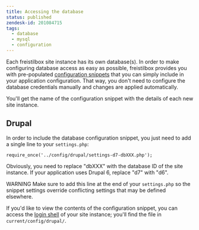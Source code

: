 ```yaml
---
title: Accessing the database
status: published
zendesk-id: 201084715
tags:
  - database
  - mysql
  - configuration
---
```


Each freistilbox site instance has its own database(s). In order to make configuring database access as easy as possible, freistilbox provides you with pre-populated [configuration snippets][2] that you can simply include in your application configuration. That way, you don't need to configure the database credentials manually and changes are applied automatically.

You'll get the name of the configuration snippet with the details of each new site instance.


## Drupal

In order to include the database configuration snippet, you just need to add a single line to your `settings.php`:

    require_once('../config/drupal/settings-d7-dbXXX.php');

Obviously, you need to replace "dbXXX" with the database ID of the site instance. If your application uses Drupal 6, replace "d7" with "d6".

<span class="label warning">WARNING</span> Make sure to add this line at the end of your `settings.php` so the snippet settings override conflicting settings that may be defined elsewhere.

If you'd like to view the contents of the configuration snippet, you can access the [login shell][1] of your site instance; you'll find the file in `current/config/drupal/`.

[1]: https://freistil.zendesk.com/hc/en-us/articles/201084695
[2]: https://freistil.zendesk.com/hc/en-us/articles/201084635
